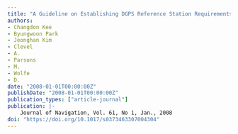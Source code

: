 ```yaml
---
title: "A Guideline on Establishing DGPS Reference Station Requirements"
authors:
- Changdon Kee
- Byungwoon Park
- Jeonghan Kim
- Clevel
- A.
- Parsons
- M.
- Wolfe
- D.
date: "2008-01-01T00:00:00Z"
publishDate: "2008-01-01T00:00:00Z"
publication_types: ["article-journal"]
publication: |-
    Journal of Navigation, Vol. 61, No 1, Jan., 2008
doi: "https://doi.org/10.1017/s0373463307004304"
---
```

